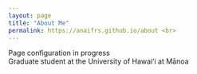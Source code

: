 ```yaml
---
layout: page
title: "About Me"
permalink: https://anaifrs.github.io/about <br>
---
```

Page configuration in progress <br>
Graduate student at the University of Hawaiʻi at Mānoa
